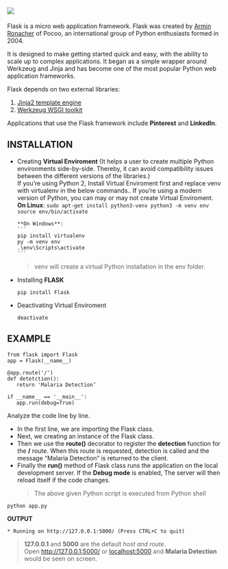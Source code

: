 # ![](https://encrypted-tbn0.gstatic.com/images?q=tbn%3AANd9GcSZSpvSw_GYFMCxg8stQY6y4ZUMut4liIVYlg&usqp=CAU)

Flask is a micro web application framework. Flask was created by
[Armin Ronacher](https://en.wikipedia.org/wiki/Armin_Ronacher) of Pocoo, an
international group of Python enthusiasts formed in 2004.

It is designed to make getting started quick and easy, with the ability to scale
up to complex applications. It began as a simple wrapper around Werkzeug and
Jinja and has become one of the most popular Python web application
frameworks.</br>

Flask depends on two external libraries:

1. [Jinja2 template engine](https://jinja.palletsprojects.com/en/2.11.x/2/documentation/)
2. [Werkzeug WSGI toolkit](https://palletsprojects.com/p/werkzeug/)

Applications that use the Flask framework include **Pinterest** and
**LinkedIn**.

## INSTALLATION

- Creating **Virtual Enviroment** (It helps a user to create multiple Python
  environments side-by-side. Thereby, it can avoid compatibility issues between
  the different versions of the libraries.) </br> If you’re using Python 2,
  Install Virtual Enviroment first and replace venv with virtualenv in the below
  commands.. If you’re using a modern version of Python, you can may or may not
  create Virtual Enviroment.   
   **On Linux**: `sudo apt-get install python3-venv python3 -m venv env source env/bin/activate`

      **On Windows**:
      ```
      pip install virtualenv
      py -m venv env
      .\env\Scripts\activate
      ```

  > venv will create a virtual Python installation in the env folder.

- Installing **FLASK**

  ```
  pip install Flask
  ```

- Deactivating Virtual Enviroment

  ```
  deactivate
  ```

## EXAMPLE

```
from flask import Flask
app = Flask(__name__)

@app.route('/')
def detetction():
   return 'Malaria Detection’

if __name__ == '__main__':
   app.run(debug=True)
```

Analyze the code line by line.

- In the first line, we are importing the Flask class.
- Next, we creating an instance of the Flask class.
- Then we use the **route()** decorator to register the **detection** function
  for the **/** route. When this route is requested, detection is called and the
  message “Malaria Detection” is returned to the client.
- Finally the **run()** method of Flask class runs the application on the local
  development server. If the **Debug mode** is enabled, The server will then
  reload itself if the code changes.
  > The above given Python script is executed from Python shell

```
python app.py
```

**OUTPUT**

```
* Running on http://127.0.0.1:5000/ (Press CTRL+C to quit)
```

> **127.0.0.1** and **5000** are the default _host and route_. </br> Open
> http://127.0.0.1:5000/ or [localhost:5000](http://127.0.0.1:5000/) and
> **Malaria Detection** would be seen on screen.
